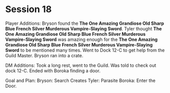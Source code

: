 # Session 18
Player Additions:
Bryson found the **The One Amazing Grandiose Old Sharp Blue French Silver Murderous Vampire-Slaying Sword**. Tyler thought **The One Amazing Grandiose Old Sharp Blue French Silver Murderous Vampire-Slaying Sword** was amazing enough for the **The One Amazing Grandiose Old Sharp Blue French Silver Murderous Vampire-Slaying Sword** to be mentioned many times.
Went to Dock 12-C to get help from the Guild Master.
Bryson ran into a crate.

DM Additions:
Took a long rest, went to the Guild. Was told to check out dock 12-C. Ended with Boroka finding a door.

Goal and Plan:
Bryson: Search Creates
Tyler: Parasite
Boroka: Enter the Door.